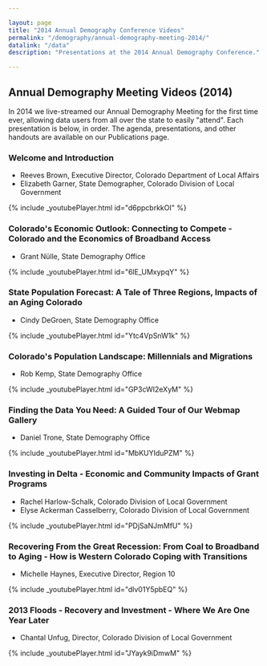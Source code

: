 ```yaml
---

layout: page
title: "2014 Annual Demography Conference Videos"
permalink: "/demography/annual-demography-meeting-2014/"
datalink: "/data"
description: "Presentations at the 2014 Annual Demography Conference."

---
```


## Annual Demography Meeting Videos (2014)

In 2014 we live-streamed our Annual Demography Meeting for the first time ever, allowing data users from all over the state to easily "attend". Each presentation is below, in order. The agenda, presentations, and other handouts are available on our Publications page.  

<h3>Welcome and Introduction</h3>
<ul>
<li>Reeves Brown, Executive Director, Colorado Department of Local Affairs</li>
<li>Elizabeth Garner, State Demographer, Colorado Division of Local Government</li>
</ul>
{% include _youtubePlayer.html id="d6ppcbrkkOI" %}
<br />


<h3>Colorado's Economic Outlook: Connecting to Compete - Colorado and the Economics of Broadband Access</h3>
<ul>
<li>Grant Nülle, State Demography Office</li>
</ul>
{% include _youtubePlayer.html id="6lE_UMxypqY" %}
<br />


<h3>State Population Forecast: A Tale of Three Regions, Impacts of an Aging Colorado</h3>
<ul>
<li>Cindy DeGroen, State Demography Office</li>
</ul>
{% include _youtubePlayer.html id="Ytc4VpSnW1k" %}
<br />


<h3>Colorado's Population Landscape: Millennials and Migrations</h3>
<ul>
<li>Rob Kemp, State Demography Office</li>
</ul>
{% include _youtubePlayer.html id="GP3cWI2eXyM" %}
<br />


<h3>Finding the Data You Need: A Guided Tour of Our Webmap Gallery</h3>
<ul>
<li>Daniel Trone, State Demography Office</li>
</ul>
{% include _youtubePlayer.html id="MbKUYIduPZM" %}
<br />


<h3>Investing in Delta - Economic and Community Impacts of Grant Programs</h3>
<ul>
<li>Rachel Harlow-Schalk, Colorado Division of Local Government</li>
<li>Elyse Ackerman Casselberry, Colorado Division of Local Government</li>
</ul>
{% include _youtubePlayer.html id="PDjSaNJmMfU" %}
<br />


<h3>Recovering From the Great Recession: From Coal to Broadband to Aging - How is Western Colorado Coping with Transitions</h3>
<ul>
<li>Michelle Haynes, Executive Director, Region 10</li>
</ul>
{% include _youtubePlayer.html id="dlv01Y5pbEQ" %}
<br />


<h3>2013 Floods - Recovery and Investment - Where We Are One Year Later</h3>
<ul>
<li>Chantal Unfug, Director, Colorado Division of Local Government</li>
</ul>
{% include _youtubePlayer.html id="JYayk9iDmwM" %}
<br />


